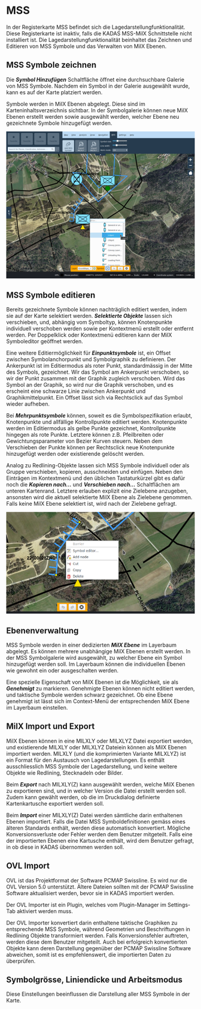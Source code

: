 # MSS

In der Registerkarte MSS befindet sich die Lagedarstellungfunktionalität. Diese Registerkarte ist inaktiv, falls die KADAS MSS-MilX Schnittstelle nicht installiert ist. Die Lagedarstellungfunktionalität beinhaltet das Zeichnen und Editieren von MSS Symbole und das Verwalten von MilX Ebenen.

## <a name="sec0"></a>MSS Symbole zeichnen

Die **_Symbol Hinzufügen_** Schaltfläche öffnet eine durchsuchbare Galerie von MSS Symbole. Nachdem ein Symbol in der Galerie ausgewählt wurde, kann es auf der Karte platziert werden.

Symbole werden in MilX Ebenen abgelegt. Diese sind im Karteninhaltsverzeichnis sichtbar. In der Symbolgalerie können neue MilX Ebenen erstellt werden sowie ausgewählt werden, welcher Ebene neu gezeichnete Symbole hinzugefügt werden.

<img src="../media/image10.png" />


## <a name="sec1"></a>MSS Symbole editieren

Bereits gezeichnete Symbole können nachträglich editiert werden, indem sie auf der Karte selektiert werden. **_Selektierte Objekte_** lassen sich verschieben, und, abhängig vom Symboltyp, können Knotenpunkte individuell verschoben werden sowie per Kontextmenü erstellt oder entfernt werden. Per Doppelklick oder Kontextmenü editieren kann der MilX Symboleditor geöffnet werden.

Eine weitere Editiermöglichkeit für **_Einpunktsymbole_** ist, ein Offset zwischen Symbolanchorpunkt und Symbolgraphik zu definieren. Der Ankerpunkt ist im Editiermodus als roter Punkt, standardmässig in der Mitte des Symbols, gezeichnet. Wir das Symbol am Ankerpunkt verschoben, so wir der Punkt zusammen mit der Graphik zugleich verschoben. Wird das Symbol an der Graphik, so wird nur die Graphik verschoben, und es erscheint eine schwarze Linie zwischen Ankerpunkt und Graphikmittelpunkt. Ein Offset lässt sich via Rechtsclick auf das Symbol wieder aufheben.

Bei **_Mehrpunktsymbole_** können, soweit es die Symbolspezifikation erlaubt, Knotenpunkte und allfällige Kontrollpunkte editiert werden. Knotenpunkte werden im Editiermodus als gelbe Punkte gezeichnet, Kontrollpunkte hingegen als rote Punkte. Letztere können z.B. Pfeilbreiten oder Gewichtungsparameter von Bezier Kurven steuern. Neben dem Verschieben der Punkte können per Rechtsclick neue Knotenpunkte hinzugefügt werden oder existierende gelöscht werden.

Analog zu Redlining-Objekte lassen sich MSS Symbole individuell oder als Gruppe verschieben, kopieren, ausschneiden und einfügen. Neben den Einträgen im Kontextmenü und den üblichen Tastaturkürzel gibt es dafür noch die **_Kopieren nach..._** und **_Verschieben nach..._** Schaltflächen am unteren Kartenrand. Letztere erlauben explizit eine Zielebene anzugeben, ansonsten wird die aktuell selektierte MilX Ebene als Zielebene genommen. Falls keine MilX Ebene selektiert ist, wird nach der Zielebene gefragt.

<img src="../media/image11.png" />


## <a name="sec2"></a>Ebenenverwaltung

MSS Symbole werden in einer dedizierten **_MilX Ebene_** im Layerbaum abgelegt. Es können mehrere unabhängige MilX Ebenen erstellt werden. In der MSS Symbolgalerie wird ausgewählt, zu welcher Ebene ein Symbol hinzugefügt werden soll. Im Layerbaum können die individuellen Ebenen wie gewohnt ein oder ausgeschalten werden.

Eine spezielle Eigenschaft von MilX Ebenen ist die Möglichkeit, sie als **_Genehmigt_** zu markieren. Genehmigte Ebenen können nicht editiert werden, und taktische Symbole werden schwarz gezeichnet. Ob eine Ebene genehmigt ist lässt sich im Context-Menü der entsprechenden MilX Ebene im Layerbaum einstellen.


## <a name="sec3"></a>MilX Import und Export

MilX Ebenen können in eine MILXLY oder MILXLYZ Datei exportiert werden, und existierende MILXLY oder MILXLYZ Dateiein können als MilX Ebenen importiert werden. 
MILXLY (und die komprimierten Variante MILXLYZ) ist ein Format für den Austausch von Lagedarstellungen. Es enthält ausschliesslich MSS Symbole der Lagedarstellung, und keine weitere Objekte wie Redlining, Stecknadeln oder Bilder.

Beim **_Export_** nach MILXLY(Z) kann ausgewählt werden, welche MilX Ebenen zu exportieren sind, und in welcher Version die Datei erstellt werden soll. Zudem kann gewählt werden, ob die im Druckdialog definierte Kartenkartusche exportiert werden soll.

Beim **_Import_** einer MILXLY(Z) Datei werden sämtliche darin enthaltenen Ebenen importiert. Falls die Datei MSS Symboldefinitionen gemäss eines älteren Standards enthält, werden diese automatisch konvertiert. Mögliche Konversionsverluste oder Fehler werden dem Benutzer mitgeteilt. Falls eine der importierten Ebenen eine Kartusche enthält, wird dem Benutzer gefragt, in ob diese in KADAS übernommen werden soll.


## <a name="sec4"></a>OVL Import

OVL ist das Projektformat der Software PCMAP Swissline. Es wird nur die OVL Version 5.0 unterstützt. Ältere Dateien sollten mit der PCMAP Swissline Software aktualisiert werden, bevor sie in KADAS importiert werden.

Der OVL Importer ist ein Plugin, welches vom Plugin-Manager im Settings-Tab aktiviert werden muss.

Der OVL Importer konvertiert darin enthaltene taktische Graphiken zu entsprechende MSS Symbole, während Geometrien und Beschriftungen in Redlining Objekte transformiert werden. Falls Konversionsfehler auftreten, werden diese dem Benutzer mitgeteilt. Auch bei erfolgreich konvertierten Objekte kann deren Darstellung gegenüber der PCMAP Swissline Software abweichen, somit ist es empfehlenswert, die importierten Daten zu überprüfen.


## <a name="sec5"></a>Symbolgrösse, Liniendicke und Arbeitsmodus

Diese Einstellungen beeinflussen die Darstellung aller MSS Symbole in der Karte.


